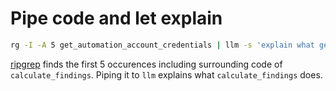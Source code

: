 # Pipe code and let explain

```bash
rg -I -A 5 get_automation_account_credentials | llm -s 'explain what get_automation_account_credentials does'
```

[ripgrep](https://github.com/BurntSushi/ripgrep) finds the first 5 occurences including surrounding code of `calculate_findings`. Piping it to `llm` explains what `calculate_findings` does.
